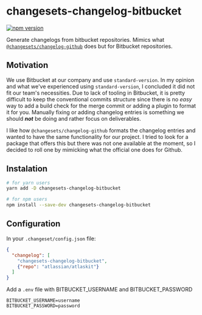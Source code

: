# changesets-changelog-bitbucket

[![npm version](https://badge.fury.io/js/changesets-changelog-bitbucket.svg)](https://badge.fury.io/js/changesets-changelog-bitbucket)

Generate changelogs from bitbucket repositories. Mimics what [`@changesets/changelog-github`](https://github.com/atlassian/changesets/tree/master/packages/changelog-github) does but for Bitbucket repositories.

## Motivation

We use Bitbucket at our company and use `standard-version`. In my opinion and what we've experienced using `standard-version`, I concluded it did not fit our team's necessities. Due to lack of tooling in Bitbucket, it is pretty difficult to keep the conventional commits structure since there is no _easy_ way to add a build check for the merge commit or adding a plugin to format it for you. Manually fixing or adding changelog entries is something we should **_not_** be doing and rather focus on deliverables.

I like how `@changesets/changelog-github` formats the changelog entries and wanted to have the same functionality for our project. I tried to look for a package that offers this but there was not one available at the moment, so I decided to roll one by mimicking what the official one does for Github.

## Instalation

```bash
# for yarn users
yarn add -D changesets-changelog-bitbucket

# for npm users
npm install --save-dev changesets-changelog-bitbucket
```

## Configuration

In your `.changeset/config.json` file:

```json
{
  "changelog": [
    "changesets-changelog-bitbucket",
    {"repo": "atlassian/atlaskit"}
  ]
}
```

Add a `.env` file with BITBUCKET_USERNAME and BITBUCKET_PASSWORD

```env
BITBUCKET_USERNAME=username
BITBUCKET_PASSWORD=password
```
